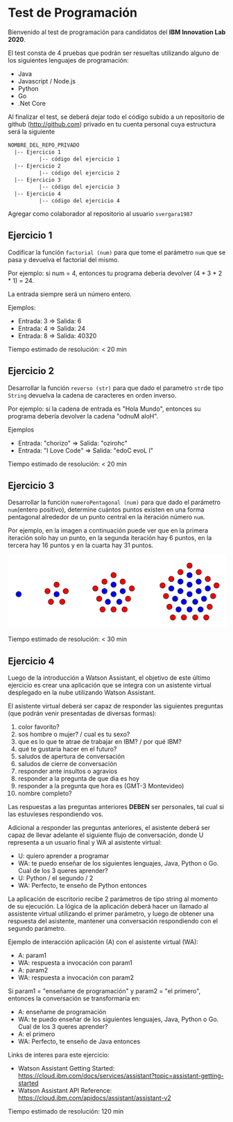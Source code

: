 # Test de Programación

Bienvenido al test de programación para candidatos del **IBM Innovation Lab 2020**. 

El test consta de 4 pruebas que podrán ser resueltas utilizando alguno de los siguientes lenguajes de programación: 
- Java
- Javascript / Node.js
- Python
- Go
- .Net Core

Al finalizar el test, se deberá dejar todo el código subido a un repositorio de github (http://github.com) privado en tu cuenta personal cuya estructura será la siguiente

```
NOMBRE_DEL_REPO_PRIVADO
  |-- Ejercicio 1
          |-- código del ejercicio 1
  |-- Ejercicio 2
          |-- código del ejercicio 2
  |-- Ejercicio 3
          |-- código del ejercicio 3
  |-- Ejercicio 4
          |-- código del ejercicio 4
```
Agregar como colaborador al repositorio al usuario `svergara1987`

## Ejercicio 1

Codificar la función `factorial (num)` para que tome el parámetro `num` que se pasa y devuelva el factorial del mismo.

Por ejemplo: si num = 4, entonces tu programa debería devolver (4 * 3 * 2 * 1) = 24.

La entrada siempre será un número entero.

Ejemplos:
- Entrada: 3 => Salida: 6
- Entrada: 4 => Salida: 24
- Entrada: 8 => Salida: 40320

Tiempo estimado de resolución: < 20 min

## Ejercicio 2

Desarrollar la función `reverso (str)` para que dado el parametro `str`de tipo `String` devuelva la cadena de caracteres en orden inverso. 

Por ejemplo: si la cadena de entrada es "Hola Mundo", entonces su programa debería devolver la cadena "odnuM aloH".

Ejemplos
- Entrada: "chorizo" => Salida: "ozirohc"
- Entrada: "I Love Code" => Salida: "edoC evoL I"

Tiempo estimado de resolución: < 20 min

## Ejercicio 3

Desarrollar la función `numeroPentagonal (num)` para que dado el parámetro `num`(entero positivo), determine cuántos puntos existen en una forma pentagonal alrededor de un punto central en la iteración número `num`. 

Por ejemplo, en la imagen a continuación puede ver que en la primera iteración solo hay un punto, en la segunda iteración hay 6 puntos, en la tercera hay 16 puntos y en la cuarta hay 31 puntos.

![numeroPentagonal](https://github.com/svergara1987/ilab2020test/blob/master/img/pentagonalNumber.png)

Tiempo estimado de resolución: < 30 min

## Ejercicio 4

Luego de la introducción a Watson Assistant, el objetivo de este último ejercicio es crear una aplicación que se integra con un asistente virtual desplegado en la nube utilizando Watson Assistant. 

El asistente virtual deberá ser capaz de responder las siguientes preguntas (que podrán venir presentadas de diversas formas):
1. color favorito?
2. sos hombre o mujer? / cual es tu sexo?
3. que es lo que te atrae de trabajar en IBM? / por qué IBM?
4. qué te gustaría hacer en el futuro?
5. saludos de apertura de conversación
6. saludos de cierre de conversación
7. responder ante insultos o agravios
8. responder a la pregunta de que dia es hoy
9. responder a la pregunta que hora es (GMT-3 Montevideo)
10. nombre completo?

Las respuestas a las preguntas anteriores **DEBEN** ser personales, tal cual si las estuvieses respondiendo vos. 

Adicional a responder las preguntas anteriores, el asistente deberá ser capaz de llevar adelante el siguiente flujo de conversación, donde U representa a un usuario final y WA al asistente virtual:
- U: quiero aprender a programar
- WA: te puedo enseñar de los siguientes lenguajes, Java, Python o Go. Cual de los 3 queres aprender?
- U: Python / el segundo / 2
- WA: Perfecto, te enseño de Python entonces

La aplicación de escritorio recibe 2 parámetros de tipo string al momento de su ejecución. 
La lógica de la aplicación deberá hacer un llamado al assistente virtual utilizando el primer parámetro, y luego de obtener una respuesta del asistente, mantener una conversación respondiendo con el segundo parámetro. 

Ejemplo de interacción aplicación (A) con el asistente virtual (WA):
- A: param1
- WA: respuesta a invocación con param1
- A: param2
- WA: respuesta a invocación con param2

Si param1 = "enseñame de programación" y param2 = "el primero", entonces la conversación se transformaría en:
- A: enseñame de programación
- WA: te puedo enseñar de los siguientes lenguajes, Java, Python o Go. Cual de los 3 queres aprender?
- A: el primero
- WA: Perfecto, te enseño de Java entonces

Links de interes para este ejercicio:
- Watson Assistant Getting Started: https://cloud.ibm.com/docs/services/assistant?topic=assistant-getting-started
- Watson Assistant API Reference: https://cloud.ibm.com/apidocs/assistant/assistant-v2

Tiempo estimado de resolución: 120 min